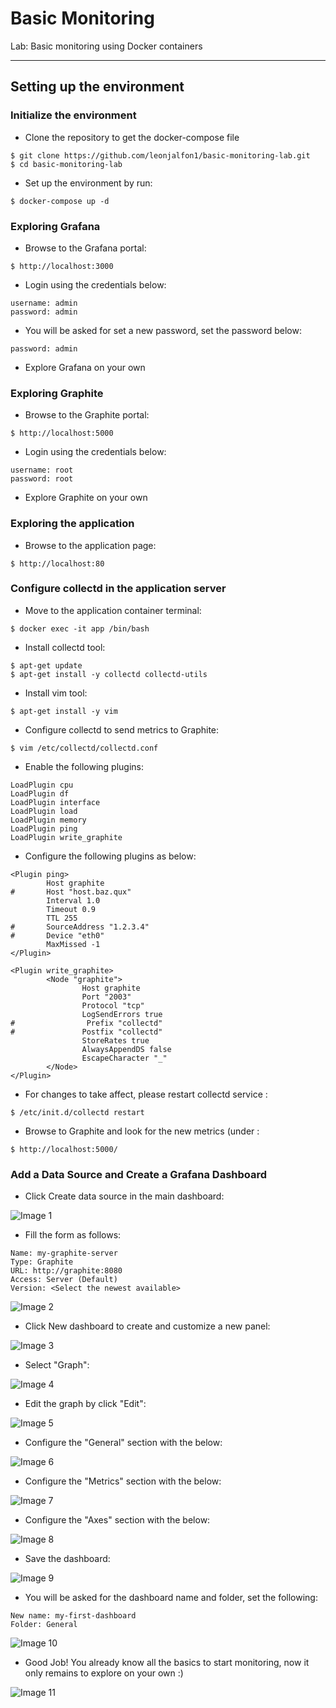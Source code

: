 # Basic Monitoring
Lab: Basic monitoring using Docker containers

---

## Setting up the environment


### Initialize the environment

 - Clone the repository to get the docker-compose file

```
$ git clone https://github.com/leonjalfon1/basic-monitoring-lab.git
$ cd basic-monitoring-lab
```

 - Set up the environment by run:

```
$ docker-compose up -d
```


### Exploring Grafana


 - Browse to the Grafana portal:

```
$ http://localhost:3000
```

 - Login using the credentials below:

```
username: admin
password: admin
```

 - You will be asked for set a new password, set the password below:

```
password: admin
```

 - Explore Grafana on your own
 
 

### Exploring Graphite


 - Browse to the Graphite portal:

```
$ http://localhost:5000
```

 - Login using the credentials below:

```
username: root
password: root
```

 - Explore Graphite on your own
 
 

### Exploring the application

 - Browse to the application page:

```
$ http://localhost:80
```

 
 
### Configure collectd in the application server

 - Move to the application container terminal:

```
$ docker exec -it app /bin/bash
```

 - Install collectd tool:

```
$ apt-get update
$ apt-get install -y collectd collectd-utils
```

 - Install vim tool:

```
$ apt-get install -y vim
```

 - Configure collectd to send metrics to Graphite:

```
$ vim /etc/collectd/collectd.conf
```

 - Enable the following plugins:

```
LoadPlugin cpu
LoadPlugin df
LoadPlugin interface
LoadPlugin load
LoadPlugin memory
LoadPlugin ping
LoadPlugin write_graphite
```

 - Configure the following plugins as below:

```
<Plugin ping>
        Host graphite
#       Host "host.baz.qux"
        Interval 1.0
        Timeout 0.9
        TTL 255
#       SourceAddress "1.2.3.4"
#       Device "eth0"
        MaxMissed -1
</Plugin>

<Plugin write_graphite>
        <Node "graphite">
                Host graphite
                Port "2003"
                Protocol "tcp"
                LogSendErrors true
#                Prefix "collectd"
#               Postfix "collectd"
                StoreRates true
                AlwaysAppendDS false
                EscapeCharacter "_"
        </Node>
</Plugin>
```

 - For changes to take affect, please restart collectd service :

```
$ /etc/init.d/collectd restart
```

 - Browse to Graphite and look for the new metrics (under <container-id>:

```
$ http://localhost:5000/
```

### Add a Data Source and Create a Grafana Dashboard

 - Click Create data source in the main dashboard:

![Image 1](Images/basic-monitoring-lab-01.png)
 
 - Fill the form as follows:
 
```
Name: my-graphite-server
Type: Graphite
URL: http://graphite:8080
Access: Server (Default)
Version: <Select the newest available>
```

![Image 2](Images/basic-monitoring-lab-02.png)

 - Click New dashboard to create and customize a new panel:

![Image 3](Images/basic-monitoring-lab-03.png)

 - Select "Graph":

![Image 4](Images/basic-monitoring-lab-04.png)

 - Edit the graph by click "Edit":

![Image 5](Images/basic-monitoring-lab-05.png)

 - Configure the "General" section with the below:

![Image 6](Images/basic-monitoring-lab-06.png)

 - Configure the "Metrics" section with the below:

![Image 7](Images/basic-monitoring-lab-07.png)

 - Configure the "Axes" section with the below:

![Image 8](Images/basic-monitoring-lab-08.png)

 - Save the dashboard:

![Image 9](Images/basic-monitoring-lab-09.png)

 - You will be asked for the dashboard name and folder, set the following:

```
New name: my-first-dashboard
Folder: General
```

![Image 10](Images/basic-monitoring-lab-10.png)

 - Good Job! You already know all the basics to start monitoring, now it only remains to explore on your own :)
 
 ![Image 11](Images/basic-monitoring-lab-11.png)